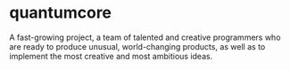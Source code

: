 # quantumcore
A fast-growing project, a team of talented and creative programmers who are ready to produce unusual, world-changing products, as well as to implement the most creative and most ambitious ideas.
